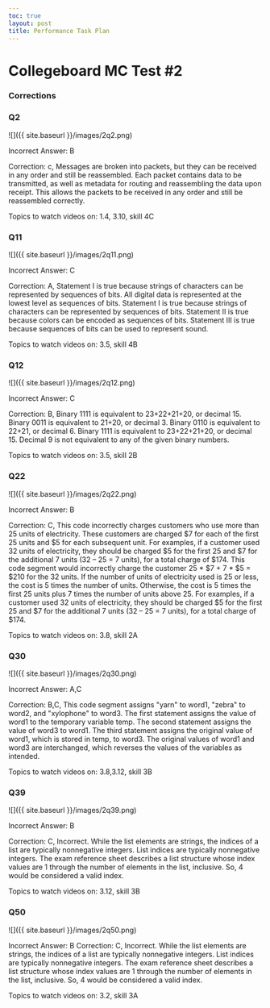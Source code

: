 ```yaml
---
toc: true
layout: post
title: Performance Task Plan
---
```

# Collegeboard MC Test #2

### Corrections

### Q2
![]({{ site.baseurl }}/images/2q2.png)

Incorrect Answer: B

Correction: c, Messages are broken into packets, but they can be received in any order and still be reassembled. Each packet contains data to be transmitted, as well as metadata for routing and reassembling the data upon receipt. This allows the packets to be received in any order and still be reassembled correctly.

Topics to watch videos on: 1.4, 3.10, skill 4C

### Q11
![]({{ site.baseurl }}/images/2q11.png)

Incorrect Answer: C

Correction: A, Statement I is true because strings of characters can be represented by sequences of bits. All digital data is represented at the lowest level as sequences of bits. Statement I is true because strings of characters can be represented by sequences of bits. Statement II is true because colors can be encoded as sequences of bits. Statement III is true because sequences of bits can be used to represent sound.

Topics to watch videos on: 3.5, skill 4B

### Q12
![]({{ site.baseurl }}/images/2q12.png)

Incorrect Answer: C

Correction: B, Binary 1111 is equivalent to 23+22+21+20, or decimal 15. Binary 0011 is equivalent to 21+20, or decimal 3. Binary 0110 is equivalent to 22+21, or decimal 6. Binary 1111 is equivalent to 23+22+21+20, or decimal 15. Decimal 9 is not equivalent to any of the given binary numbers.

Topics to watch videos on: 3.5, skill 2B

### Q22
![]({{ site.baseurl }}/images/2q22.png)

Incorrect Answer: B

Correction: C, This code incorrectly charges customers who use more than 25 units of electricity. These customers are charged $7 for each of the first 25 units and $5 for each subsequent unit. For examples, if a customer used 32 units of electricity, they should be charged $5 for the first 25 and $7 for the additional 7 units (32 – 25 = 7 units), for a total charge of $174. This code segment would incorrectly charge the customer 25 * $7 + 7 * $5 = $210 for the 32 units. If the number of units of electricity used is 25 or less, the cost is 5 times the number of units. Otherwise, the cost is 5 times the first 25 units plus 7 times the number of units above 25. For examples, if a customer used 32 units of electricity, they should be charged $5 for the first 25 and $7 for the additional 7 units (32 – 25 = 7 units), for a total charge of $174. 

Topics to watch videos on: 3.8, skill 2A

### Q30
![]({{ site.baseurl }}/images/2q30.png)

Incorrect Answer: A,C

Correction: B,C, This code segment assigns "yarn" to word1, "zebra" to word2, and "xylophone" to word3. The first statement assigns the value of word1 to the temporary variable temp. The second statement assigns the value of word3 to word1. The third statement assigns the original value of word1, which is stored in temp, to word3. The original values of word1 and word3 are interchanged, which reverses the values of the variables as intended.

Topics to watch videos on: 3.8,3.12, skill 3B

### Q39
![]({{ site.baseurl }}/images/2q39.png)

Incorrect Answer: B

Correction: C, Incorrect. While the list elements are strings, the indices of a list are typically nonnegative integers. List indices are typically nonnegative integers. The exam reference sheet describes a list structure whose index values are 1 through the number of elements in the list, inclusive. So, 4 would be considered a valid index. 

Topics to watch videos on: 3.12, skill 3B

### Q50
![]({{ site.baseurl }}/images/2q50.png)

Incorrect Answer: B
Correction: C, Incorrect. While the list elements are strings, the indices of a list are typically nonnegative integers. List indices are typically nonnegative integers. The exam reference sheet describes a list structure whose index values are 1 through the number of elements in the list, inclusive. So, 4 would be considered a valid index. 

Topics to watch videos on: 3.2, skill 3A